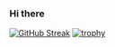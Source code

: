 ### Hi there 
[![GitHub Streak](https://github-readme-streak-stats.herokuapp.com/?user=tanveer19)](https://git.io/streak-stats)
[![trophy](https://github-profile-trophy.vercel.app/?username=tanveer19)](https://github.com/ryo-ma/github-profile-trophy)
<!--
**tanveer19/tanveer19** is a ✨ _special_ ✨ repository because its `README.md` (this file) appears on your GitHub profile.

Here are some ideas to get you started:

- 🔭 I’m currently working on ...
- 🌱 I’m currently learning ...
- 👯 I’m looking to collaborate on ...
- 🤔 I’m looking for help with ...
- 💬 Ask me about ...
- 📫 How to reach me: ...
- 😄 Pronouns: ...
- ⚡ Fun fact: ...
-->
